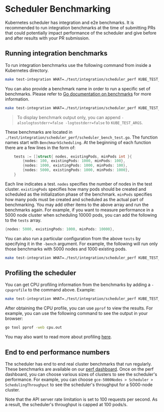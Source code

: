 # Scheduler Benchmarking

Kubernetes scheduler has integration and e2e benchmarks. It is recommended to
run integration benchmarks at the time of submitting PRs that could potentially
impact performance of the scheduler and give before and after results with your
PR submission.

## Running integration benchmarks

To run integration benchmarks use the following command from inside a Kubernetes
directory. 

```sh
make test-integration WHAT=./test/integration/scheduler_perf KUBE_TEST_VMODULE="''" KUBE_TEST_ARGS="-run=^$$ -bench=."
```

You can also provide a benchmark name in order to run a specific set of
benchmarks. Please refer to [Go documentation on benchmarks](https://golang.org/pkg/testing/#hdr-Benchmarks)
for more information.

```sh
make test-integration WHAT=./test/integration/scheduler_perf KUBE_TEST_VMODULE="''" KUBE_TEST_ARGS="-run=^$$ -bench=BenchmarkScheduling"
```

> To display benchmark output only, you can append `-alsologtostderr=false -logtostderr=false` to `KUBE_TEST_ARGS`.

These benchmarks are located in `./test/integration/scheduler_perf/scheduler_bench_test.go`. 
The function names start with `BenchmarkScheduling`. At the beginning of each
function there are a few lines in the form of:

```go
	tests := []struct{ nodes, existingPods, minPods int }{
		{nodes: 100, existingPods: 1000, minPods: 100},
		{nodes: 1000, existingPods: 1000, minPods: 100},
		{nodes: 5000, existingPods: 1000, minPods: 1000},
	}
```

Each line indicates a test. `nodes` specifies the number of nodes in the test
cluster. `existingPods` specifies how many pods should be created and scheduled
as the initialization phase of the benchmark. `minPods` specifies how many pods
must be created and scheduled as the actual part of benchmarking.
You may add other items to the above array and run the benchmarks again. For 
example, if you want to measure performance in a 5000 node cluster when scheduling
10000 pods, you can add the following to the `tests` array.

```go
{nodes: 5000, existingPods: 1000, minPods: 10000},
```

You can also run a particular configuration from the above `tests` by specifying
it in the `-bench` argument. For example, the following will run only those
benchmarks with 5000 nodes and 1000 existing pods.

```sh
make test-integration WHAT=./test/integration/scheduler_perf KUBE_TEST_VMODULE="''" KUBE_TEST_ARGS="-run=^$$ -bench=BenchmarkScheduling/5000Nodes/1000Pods"
```

## Profiling the scheduler

You can get CPU profiling information from the benchmarks by adding a `-cpuprofile`
to the command above. Example:

```sh
make test-integration WHAT=./test/integration/scheduler_perf KUBE_TEST_VMODULE="''" KUBE_TEST_ARGS="-run=^$$ -bench=BenchmarkScheduling -cpuprofile cpu.out"
```

After obtaining the CPU profile, you can use `pprof` to view the results. For
example, you can use the following command to see the output in your browser: 

```sh
go tool pprof -web cpu.out
```

You may also want to read more about profiling [here](../sig-scalability/profiling.md).

## End to end performance numbers

The scheduler has end to end real cluster benchmarks that run regularly. These
benchmarks are available on our [perf dashboard](http://perf-dash.k8s.io/). Once
on the perf dashboard, you can choose various sizes of clusters to see the
scheduler's performance. For example, you can choose
`gce-5000Nodes > Scheduler > SchedulingThroughput` to see the scheduler's
throughput for a 5000-node cluster.

Note that the API server rate limitation is set to 100 requests per second. As
a result, the scheduler's throughput is capped at 100 pods/s.
